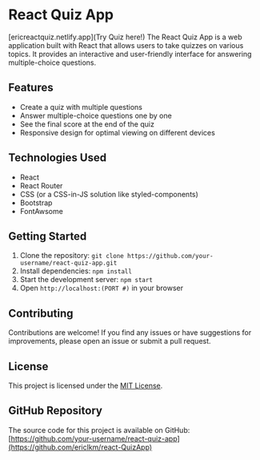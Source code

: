 # React Quiz App
[ericreactquiz.netlify.app](Try Quiz here!)
The React Quiz App is a web application built with React that allows users to take quizzes on various topics. It provides an interactive and user-friendly interface for answering multiple-choice questions.

## Features

- Create a quiz with multiple questions
- Answer multiple-choice questions one by one
- See the final score at the end of the quiz
- Responsive design for optimal viewing on different devices

## Technologies Used

- React
- React Router
- CSS (or a CSS-in-JS solution like styled-components)
- Bootstrap
- FontAwsome

## Getting Started

1. Clone the repository: `git clone https://github.com/your-username/react-quiz-app.git`
2. Install dependencies: `npm install`
3. Start the development server: `npm start`
4. Open `http://localhost:(PORT #)` in your browser

## Contributing

Contributions are welcome! If you find any issues or have suggestions for improvements, please open an issue or submit a pull request.

## License

This project is licensed under the [MIT License](LICENSE).

## GitHub Repository

The source code for this project is available on GitHub: [https://github.com/your-username/react-quiz-app](https://github.com/ericlkm/react-QuizApp)
